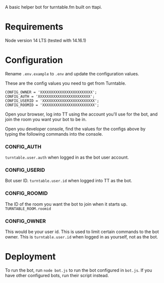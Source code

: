 A basic helper bot for turntable.fm built on ttapi.

# Requirements
Node version 14 LTS (tested with 14.16.1)

# Configuration
Rename `.env.example` to `.env` and update the configuration values.

These are the config values you need to get from Turntable.
```
CONFIG_OWNER = 'XXXXXXXXXXXXXXXXXXXXXXXX';
CONFIG_AUTH = 'XXXXXXXXXXXXXXXXXXXXXXXX';
CONFIG_USERID = 'XXXXXXXXXXXXXXXXXXXXXXXX';
CONFIG_ROOMID = 'XXXXXXXXXXXXXXXXXXXXXXXX';
```

Open your browser, log into TT using the account you'll use for the bot, and join the room you want your bot to be in.

Open you developer console, find the values for the configs above by typing the following commands into the console.

### CONFIG_AUTH
`turntable.user.auth` when logged in as the bot user account.

### CONFIG_USERID
Bot user ID. `turntable.user.id` when logged into TT as the bot.

### CONFIG_ROOMID
The ID of the room you want the bot to join when it starts up. `TURNTABLE_ROOM.roomid`

### CONFIG_OWNER
This would be your user id. This is used to limit certain commands to the bot owner. This is  `turntable.user.id` when logged in as yourself, not as the bot.


# Deployment
To run the bot, run `node bot.js` to run the bot configured in `bot.js`. If you have other configured bots, run their script instead.

